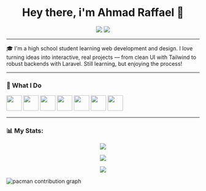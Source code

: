 <h1 align="center">Hey there, i'm Ahmad Raffael 👋</h1>

<p align="center">
  <a href="#"><img src="https://img.shields.io/badge/LinkedIn-blue?style=for-the-badge&logo=linkedin&logoColor=white" /></a>
  <a href="#"><img src="https://img.shields.io/badge/Gmail-red?style=for-the-badge&logo=gmail&logoColor=white" /></a>
</p>

---

🎓 I'm a high school student learning web development and design. I love turning ideas into interactive, real projects — from clean UI with Tailwind to robust backends with Laravel. Still learning, but enjoying the process!

---

### 🔧 What I Do

<p align="left">
  <img src="https://cdn.jsdelivr.net/gh/devicons/devicon/icons/figma/figma-original.svg" width="40" />
  <img src="https://cdn.jsdelivr.net/gh/devicons/devicon/icons/html5/html5-original.svg" width="40" />
  <img src="https://cdn.jsdelivr.net/gh/devicons/devicon/icons/css3/css3-original.svg" width="40" />
  <img src="https://cdn.jsdelivr.net/gh/devicons/devicon/icons/javascript/javascript-original.svg" width="40" />
  <img src="https://www.vectorlogo.zone/logos/tailwindcss/tailwindcss-icon.svg" width="40" />
  <img src="https://cdn.jsdelivr.net/gh/devicons/devicon/icons/php/php-original.svg" width="40" />
  <img src="https://cdn.jsdelivr.net/gh/devicons/devicon/icons/laravel/laravel-plain.svg" width="40" />
</p>

---

### 📊 My Stats:

<p align="center">
  <img src="https://github-readme-streak-stats.herokuapp.com/?user=ahmadraffael&theme=dark" />
</p>

<p align="center">
  <img src="https://github-readme-stats.vercel.app/api/top-langs/?username=ahmadraffael&layout=compact&theme=dark" />
</p>

<p align="center">
  <img src="https://komarev.com/ghpvc/?username=ahmadraffael&style=flat-square&color=blue" />
</p>

<picture>
  <source media="(prefers-color-scheme: dark)" srcset="https://raw.githubusercontent.com/ahmadraffael/ahmadraffael/output/pacman-contribution-graph-dark.svg">
  <source media="(prefers-color-scheme: light)" srcset="https://raw.githubusercontent.com/ahmadraffael/ahmadraffael/output/pacman-contribution-graph.svg">
  <img alt="pacman contribution graph" src="https://raw.githubusercontent.com/maurodesouza/ahmadraffael/output/pacman-contribution-graph.svg">
</picture>
